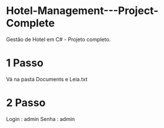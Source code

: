 # Hotel-Management---Project-Complete
Gestão de Hotel em C# - Projeto completo.

# 1 Passo
Vá na pasta Documents e Leia.txt

# 2 Passo
Login : admin
Senha : admin
